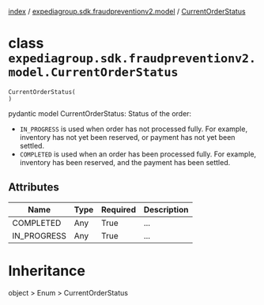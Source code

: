 [index](index.md) / [expediagroup.sdk.fraudpreventionv2.model](expediagroup.sdk.fraudpreventionv2.model.md) / [CurrentOrderStatus](CurrentOrderStatus.md)
# class `expediagroup.sdk.fraudpreventionv2.model.CurrentOrderStatus`
```
CurrentOrderStatus(
)
```

pydantic model CurrentOrderStatus: Status of the order:
* `IN_PROGRESS` is used when order has not processed fully. For example, inventory has not yet been reserved, or payment has not yet been settled.
* `COMPLETED` is used when an order has been processed fully. For example, inventory has been reserved, and the payment has been settled.



## Attributes
    
    
        
    
        
    

|     Name    | Type | Required | Description |
|-------------|------|----------|-------------|
|  COMPLETED  | Any  |   True   |     ...     |
| IN_PROGRESS | Any  |   True   |     ...     |










# Inheritance
object > Enum > CurrentOrderStatus